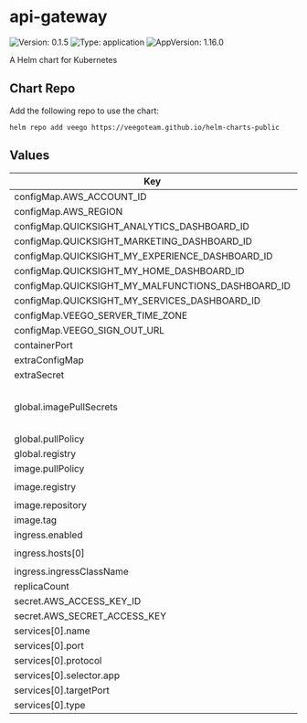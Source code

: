 # api-gateway

![Version: 0.1.5](https://img.shields.io/badge/Version-0.1.5-informational?style=flat-square) ![Type: application](https://img.shields.io/badge/Type-application-informational?style=flat-square) ![AppVersion: 1.16.0](https://img.shields.io/badge/AppVersion-1.16.0-informational?style=flat-square)

A Helm chart for Kubernetes

## Chart Repo

Add the following repo to use the chart:

```console
helm repo add veego https://veegoteam.github.io/helm-charts-public
```

## Values

| Key | Type | Default | Description |
|-----|------|---------|-------------|
| configMap.AWS_ACCOUNT_ID | string | `""` |  |
| configMap.AWS_REGION | string | `""` |  |
| configMap.QUICKSIGHT_ANALYTICS_DASHBOARD_ID | string | `""` |  |
| configMap.QUICKSIGHT_MARKETING_DASHBOARD_ID | string | `""` |  |
| configMap.QUICKSIGHT_MY_EXPERIENCE_DASHBOARD_ID | string | `""` |  |
| configMap.QUICKSIGHT_MY_HOME_DASHBOARD_ID | string | `""` |  |
| configMap.QUICKSIGHT_MY_MALFUNCTIONS_DASHBOARD_ID | string | `""` |  |
| configMap.QUICKSIGHT_MY_SERVICES_DASHBOARD_ID | string | `""` |  |
| configMap.VEEGO_SERVER_TIME_ZONE | string | `"Asia/Jerusalem"` |  |
| configMap.VEEGO_SIGN_OUT_URL | string | `""` |  |
| containerPort | int | `8889` |  |
| extraConfigMap | list | `[]` |  |
| extraSecret | list | `[]` |  |
| global.imagePullSecrets | list | `[]` | imagePullSecrets Example --> imagePullSecrets: [ "secret" ] |
| global.pullPolicy | string | `""` |  |
| global.registry | string | `""` |  |
| image.pullPolicy | string | `"Always"` |  |
| image.registry | string | `"347694409649.dkr.ecr.us-west-2.amazonaws.com"` |  |
| image.repository | string | `"veego/api-gateway"` |  |
| image.tag | string | `"staging"` |  |
| ingress.enabled | bool | `false` |  |
| ingress.hosts[0] | string | `"api-gateway.example.domain"` |  |
| ingress.ingressClassName | string | `""` |  |
| replicaCount | int | `1` |  |
| secret.AWS_ACCESS_KEY_ID | string | `""` |  |
| secret.AWS_SECRET_ACCESS_KEY | string | `""` |  |
| services[0].name | string | `"api-gateway-public"` |  |
| services[0].port | int | `80` |  |
| services[0].protocol | string | `"TCP"` |  |
| services[0].selector.app | string | `"api-gateway"` |  |
| services[0].targetPort | int | `8889` |  |
| services[0].type | string | `"NodePort"` |  |